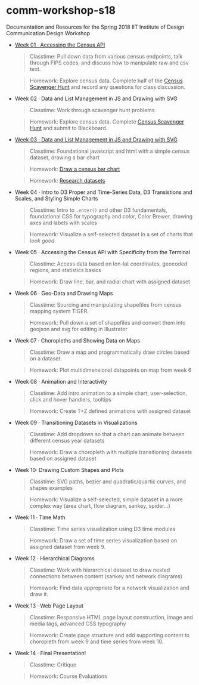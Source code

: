 # comm-workshop-s18
Documentation and Resources for the Spring 2018 IIT Institute of Design Communication Design Workshop

- [Week 01 · Accessing the Census API](week01/readme.md) 	
	> Classtime: Pull down data from various census endpoints, talk through FIPS codes, and discuss how to manipulate raw and csv text.
	
	> Homework: Explore census data. Complete half of the [Census Scavenger Hunt](week01/scavhunt.md) and record any questions for class discussion.

- Week 02 · Data and List Management in JS and Drawing with SVG
	> Classtime: Work through scavenger hunt problems

	> Homework: Explore census data. Complete [Census Scavenger Hunt](week01/scavhunt.md) and submit to Blackboard.

- [Week 03 · Data and List Management in JS and Drawing with SVG](week03/readme.md)
	> Classtime: Foundational javascript and html with a simple census dataset, drawing a bar chart
	
	> Homework: [Draw a census bar chart](week03/homework.md) 
	
	> Homework: [Research datasets](week03/dataset.md)

- Week 04 · Intro to D3 Proper and Time-Series Data, D3 Transistions and Scales, and Styling Simple Charts
	> Classtime: Intro to `.enter()` and other D3 fundamentals, foundational CSS for typography and color, Color Brewer, drawing axes and labels with scales
	
	> Homework: Visualize a self-selected dataset in a set of charts that *look good*

- Week 05 · Accessing the Census API with Specificity from the Terminal
	> Classtime: Access data based on lon-lat coordinates, geocoded regions, and statistics basics
	
	> Homework: Draw line, bar, and radial chart with assigned dataset

- Week 06 · Geo-Data and Drawing Maps
	> Classtime: Sourcing and manipulating shapefiles from census mapping system TIGER. 
	
	> Homework: Pull down a set of shapefiles and convert them into geojson and svg for editing in Illustrator

- Week 07 · Choropleths and Showing Data on Maps
	> Classtime: Draw a map and programmatically draw circles based on a dataset.  
	
	> Homework: Plot multidimensional datapoints on map from week 6

- Week 08 · Animation and Interactivity
	> Classtime: Add intro animation to a simple chart, user-selection, click and hover handlers, tooltips
	
	> Homework: Create T+Z defined animations with assigned dataset 

- Week 09 · Transitioning Datasets in Visualizations
	> Classtime: Add dropdown so that a chart can animate between different census year datasets
	
	> Homework: Draw a choropleth with multiple transitioning datasets based on assigned dataset 

- Week 10· Drawing Custom Shapes and Plots
	> Classtime: SVG paths, bezier and quadratic/quartic curves, and shapes examples
	
	> Homework: Visualize a self-selected, simple dataset in a more complex way (area chart, flow diagram, sankey, spider...)
	
- Week 11 · Time Math
	> Classtime: Time series visualization using D3 time modules
	
	> Homework: Draw a set of time series visualization based on assigned dataset from week 9.

- Week 12 · Hierarchical Diagrams
	> Classtime: Work with hierarchical dataset to draw nested connections between content (sankey and network diagrams)
	
	> Homework: Find data appropriate for a network visualization and draw it.

- Week 13 · Web Page Layout
	> Classtime: Responsive HTML page layout construction, image and media tags, advanced CSS typography
	
	> Homework: Create page structure and add supporting content to choropleth from week 9 and time series from week 10.
	
- Week 14 · Final Presentation!
	> Classtime: Critique
	
	> Homework: Course Evaluations
